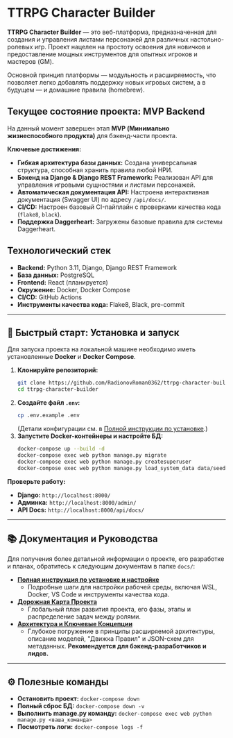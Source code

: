 # TTRPG Character Builder

**TTRPG Character Builder** — это веб-платформа, предназначенная для создания и управления листами персонажей для различных настольно-ролевых игр. Проект нацелен на простоту освоения для новичков и предоставление мощных инструментов для опытных игроков и мастеров (GM).

Основной принцип платформы — модульность и расширяемость, что позволяет легко добавлять поддержку новых игровых систем, а в будущем — и домашние правила (homebrew).

## Текущее состояние проекта: MVP Backend

На данный момент завершен этап **MVP (Минимально жизнеспособного продукта)** для бэкенд-части проекта.

**Ключевые достижения:**
*   **Гибкая архитектура базы данных:** Создана универсальная структура, способная хранить правила любой НРИ.
*   **Бэкенд на Django & Django REST Framework:** Реализован API для управления игровыми сущностями и листами персонажей.
*   **Автоматическая документация API:** Настроена интерактивная документация (Swagger UI) по адресу `/api/docs/`.
*   **CI/CD:** Настроен базовый CI-пайплайн с проверками качества кода (`flake8`, `black`).
*   **Поддержка Daggerheart:** Загружены базовые правила для системы Daggerheart.

## Технологический стек

*   **Backend:** Python 3.11, Django, Django REST Framework
*   **База данных:** PostgreSQL
*   **Frontend:** React (планируется)
*   **Окружение:** Docker, Docker Compose
*   **CI/CD:** GitHub Actions
*   **Инструменты качества кода:** Flake8, Black, pre-commit

---

## 🚀 Быстрый старт: Установка и запуск

Для запуска проекта на локальной машине необходимо иметь установленные **Docker** и **Docker Compose**.

1.  **Клонируйте репозиторий:**
    ```bash
    git clone https://github.com/RadionovRoman0362/ttrpg-character-builder.git
    cd ttrpg-character-builder
    ```
2.  **Создайте файл `.env`:**
    ```bash
    cp .env.example .env
    ```
    (Детали конфигурации см. в [Полной инструкции по установке](#полная-инструкция-по-установке-и-настройке).)
3.  **Запустите Docker-контейнеры и настройте БД:**
    ```bash
    docker-compose up --build -d
    docker-compose exec web python manage.py migrate
    docker-compose exec web python manage.py createsuperuser
    docker-compose exec web python manage.py load_system_data data/seeds/daggerheart_1_0.json
    ```

**Проверьте работу:**
*   **Django:** `http://localhost:8000/`
*   **Админка:** `http://localhost:8000/admin/`
*   **API Docs:** `http://localhost:8000/api/docs/`

---

## 📚 Документация и Руководства

Для получения более детальной информации о проекте, его разработке и планах, обратитесь к следующим документам в папке `docs/`:

*   **[Полная инструкция по установке и настройке](docs/INSTALLATION.md)**
    *   Подробные шаги для настройки рабочей среды, включая WSL, Docker, VS Code и инструменты качества кода.
*   **[Дорожная Карта Проекта](docs/ROADMAP.md)**
    *   Глобальный план развития проекта, его фазы, этапы и распределение задач между ролями.
*   **[Архитектура и Ключевые Концепции](docs/ARCHITECTURE.md)**
    *   Глубокое погружение в принципы расширяемой архитектуры, описание моделей, "Движка Правил" и JSON-схем для метаданных. **Рекомендуется для бэкенд-разработчиков и лидов.**

---

## ⚙️ Полезные команды

*   **Остановить проект:** `docker-compose down`
*   **Полный сброс БД:** `docker-compose down -v`
*   **Выполнить manage.py команду:** `docker-compose exec web python manage.py <ваша_команда>`
*   **Посмотреть логи:** `docker-compose logs -f`
